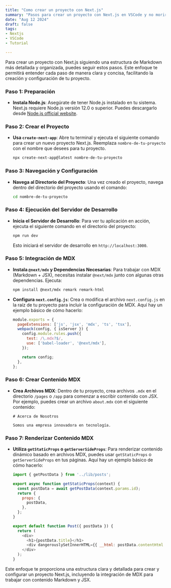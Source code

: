 ```yaml
---
title: "Como crear un proyecto con Next.js"
summary: "Pasos para crear un proyecto con Next.js en VSCode y no morir en el proceso"
date: "Aug 12 2024"
draft: false
tags:
- Nextjs
- VSCode
- Tutorial

---
```


Para crear un proyecto con Next.js siguiendo una estructura de Markdown más detallada y organizada, puedes seguir estos pasos. Este enfoque te permitirá entender cada paso de manera clara y concisa, facilitando la creación y configuración de tu proyecto.

### Paso 1: Preparación

- **Instala Node.js**: Asegúrate de tener Node.js instalado en tu sistema. Next.js requiere Node.js versión 12.0 o superior. Puedes descargarlo desde [Node.js official website](https://nodejs.org/).

### Paso 2: Crear el Proyecto

- **Usa `create-next-app`**: Abre tu terminal y ejecuta el siguiente comando para crear un nuevo proyecto Next.js. Reemplaza `nombre-de-tu-proyecto` con el nombre que desees para tu proyecto.

  ```bash
  npx create-next-app@latest nombre-de-tu-proyecto
  ```

### Paso 3: Navegación y Configuración

- **Navega al Directorio del Proyecto**: Una vez creado el proyecto, navega dentro del directorio del proyecto usando el comando:

  ```bash
  cd nombre-de-tu-proyecto
  ```

### Paso 4: Ejecución del Servidor de Desarrollo

- **Inicia el Servidor de Desarrollo**: Para ver tu aplicación en acción, ejecuta el siguiente comando en el directorio del proyecto:

  ```bash
  npm run dev
  ```

  Esto iniciará el servidor de desarrollo en `http://localhost:3000`.

### Paso 5: Integración de MDX

- **Instala `@next/mdx` y Dependencias Necesarias**: Para trabajar con MDX (Markdown + JSX), necesitas instalar `@next/mdx` junto con algunas otras dependencias. Ejecuta:

  ```bash
  npm install @next/mdx remark remark-html
  ```

- **Configura `next.config.js`**: Crea o modifica el archivo `next.config.js` en la raíz de tu proyecto para incluir la configuración de MDX. Aquí hay un ejemplo básico de cómo hacerlo:

  ```javascript
  module.exports = {
    pageExtensions: ['js', 'jsx', 'mdx', 'ts', 'tsx'],
    webpack(config, { isServer }) {
      config.module.rules.push({
        test: /\.mdx?$/,
        use: ['babel-loader', '@next/mdx'],
      });

      return config;
    },
  };
  ```

### Paso 6: Crear Contenido MDX

- **Crea Archivos MDX**: Dentro de tu proyecto, crea archivos `.mdx` en el directorio `/pages` o `/app` para comenzar a escribir contenido con JSX. Por ejemplo, puedes crear un archivo `about.mdx` con el siguiente contenido:

  ```mdx
  # Acerca de Nosotros

  Somos una empresa innovadora en tecnología.
  ```

### Paso 7: Renderizar Contenido MDX

- **Utiliza `getStaticProps` o `getServerSideProps`**: Para renderizar contenido dinámico basado en archivos MDX, puedes usar `getStaticProps` o `getServerSideProps` en tus páginas. Aquí hay un ejemplo básico de cómo hacerlo:

  ```javascript
  import { getPostData } from '../lib/posts';

  export async function getStaticProps(context) {
    const postData = await getPostData(context.params.id);
    return {
      props: {
        postData,
      },
    };
  }

  export default function Post({ postData }) {
    return (
      <div>
        <h1>{postData.title}</h1>
        <div dangerouslySetInnerHTML={{ __html: postData.contentHtml }} />
      </div>
    );
  }
  ```

Este enfoque te proporciona una estructura clara y detallada para crear y configurar un proyecto Next.js, incluyendo la integración de MDX para trabajar con contenido Markdown y JSX.


